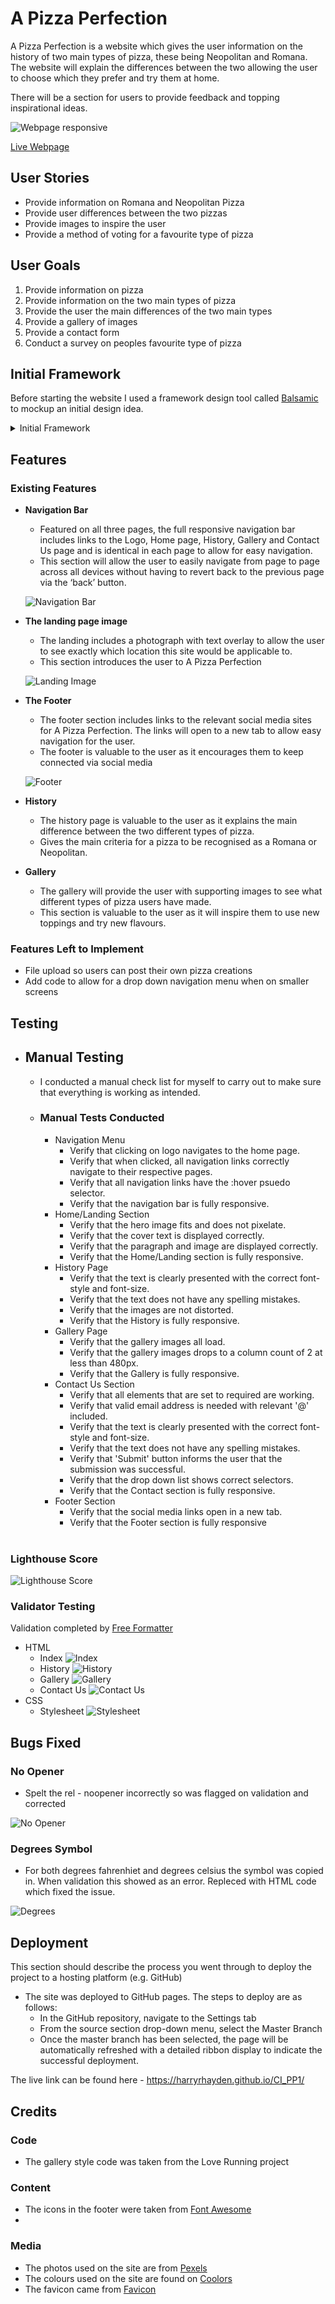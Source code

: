 # A Pizza Perfection

A Pizza Perfection is a website which gives the user information on the history of two main types of pizza, these being Neopolitan and Romana. The website will explain the differences between the two allowing the user to choose which they prefer and try them at home.

There will be a section for users to provide feedback and topping inspirational ideas.

![Webpage responsive](docs/images/responsive_design.png)

[Live Webpage](https://harryrhayden.github.io/CI_PP1/index.html)

## User Stories

- Provide information on Romana and Neopolitan Pizza
- Provide user differences between the two pizzas
- Provide images to inspire the user
- Provide a method of voting for a favourite type of pizza

## User Goals

1. Provide information on pizza
2. Provide information on the two main types of pizza
3. Provide the user the main differences of the two main types
4. Provide a gallery of images
5. Provide a contact form
6. Conduct a survey on peoples favourite type of pizza

## Initial Framework

Before starting the website I used a framework design tool called [Balsamic](https://balsamiq.com/) to mockup an initial design idea.

<details><summary>Initial Framework</summary>
<img src="docs/images/responsive_mock.png">
</details>

## Features 

### Existing Features

- __Navigation Bar__

  - Featured on all three pages, the full responsive navigation bar includes links to the Logo, Home page, History, Gallery and Contact Us page and is identical in each page to allow for easy navigation.
  - This section will allow the user to easily navigate from page to page across all devices without having to revert back to the previous page via the ‘back’ button. 

  ![Navigation Bar](docs/images/nav_bar.png)

- __The landing page image__

  - The landing includes a photograph with text overlay to allow the user to see exactly which location this site would be applicable to. 
  - This section introduces the user to A Pizza Perfection

  ![Landing Image](docs/images/landing_image.png)

- __The Footer__ 

  - The footer section includes links to the relevant social media sites for A Pizza Perfection. The links will open to a new tab to allow easy navigation for the user. 
  - The footer is valuable to the user as it encourages them to keep connected via social media

  ![Footer](docs/images/footer.png)

- __History__

  - The history page is valuable to the user as it explains the main difference between the two different types of pizza. 
  - Gives the main criteria for a pizza to be recognised as a Romana or Neopolitan.

- __Gallery__

  - The gallery will provide the user with supporting images to see what different types of pizza users have made. 
  - This section is valuable to the user as it will inspire them to use new toppings and try new flavours.


### Features Left to Implement

- File upload so users can post their own pizza creations
- Add code to allow for a drop down navigation menu when on smaller screens

## Testing 

* ## Manual Testing
    * I conducted a manual check list for myself to carry out to make sure that everything is working as intended.


   * ### Manual Tests Conducted
      * Navigation Menu
        * Verify that clicking on logo navigates to the home page.
        * Verify that when clicked, all navigation links correctly navigate to their respective pages.
        * Verify that all navigation links have the :hover psuedo selector.
        * Verify that the navigation bar is fully responsive.
      * Home/Landing Section
        * Verify that the hero image fits and does not pixelate.
        * Verify that the cover text is displayed correctly.
        * Verify that the paragraph and image are displayed correctly.
        * Verify that the Home/Landing section is fully responsive.
      * History Page
        * Verify that the text is clearly presented with the correct font-style and font-size.
        * Verify that the text does not have any spelling mistakes.
        * Verify that the images are not distorted.
        * Verify that the History is fully responsive.
      * Gallery Page
        * Verify that the gallery images all load.
        * Verify that the gallery images drops to a column count of 2 at less than 480px.
        * Verify that the Gallery is fully responsive.
      * Contact Us Section
        * Verify that all elements that are set to required are working.
        * Verify that valid email address is needed with relevant '@' included.
        * Verify that the text is clearly presented with the correct font-style and font-size.
        * Verify that the text does not have any spelling mistakes.
        * Verify that 'Submit' button informs the user that the submission was successful.
        * Verify that the drop down list shows correct selectors.
        * Verify that the Contact section is fully responsive.
      * Footer Section
        * Verify that the social media links open in a new tab.
        * Verify that the Footer section is fully responsive
        <br /><br />

### Lighthouse Score

![Lighthouse Score](docs/images/lighthouse.png)

### Validator Testing 

Validation completed by [Free Formatter](https://www.freeformatter.com/html-validator.html)
- HTML
  - Index
  ![Index](docs/images/index.png)
  - History
  ![History](docs/images/history.png)
  - Gallery
  ![Gallery](docs/images/gallery.png)
  - Contact Us
  ![Contact Us](docs/images/contact.png)
- CSS
  - Stylesheet
  ![Stylesheet](docs/images/css.png)
  

## Bugs Fixed

### No Opener
  * Spelt the rel - noopener incorrectly so was flagged on validation and corrected

  ![No Opener](docs/images/noopener.png)

### Degrees Symbol
  * For both degrees fahrenhiet and degrees celsius the symbol was copied in. When validation this showed as an error. Repleced with HTML code which fixed the issue.

  ![Degrees](docs/images/degrees.png)

## Deployment

This section should describe the process you went through to deploy the project to a hosting platform (e.g. GitHub) 

- The site was deployed to GitHub pages. The steps to deploy are as follows: 
  - In the GitHub repository, navigate to the Settings tab 
  - From the source section drop-down menu, select the Master Branch
  - Once the master branch has been selected, the page will be automatically refreshed with a detailed ribbon display to indicate the successful deployment. 

The live link can be found here - https://harryrhayden.github.io/CI_PP1/


## Credits 

### Code

- The gallery style code was taken from the Love Running project

### Content 

- The icons in the footer were taken from [Font Awesome](https://fontawesome.com/)
- 

### Media

- The photos used on the site are from [Pexels](https://www.pexels.com/)
- The colours used on the site are found on [Coolors](https://coolors.co/)
- The favicon came from [Favicon](https://favicon.io/)